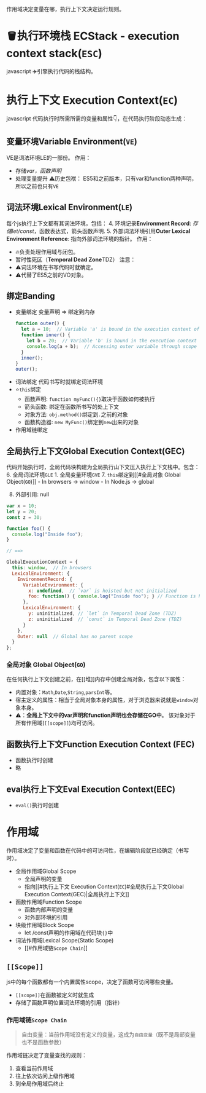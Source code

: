 作用域决定变量在哪，执行上下文决定运行规则。



# 🪣执行环境栈 ECStack - execution context stack(`ESC`)
javascript ✈️引擎执行代码的栈结构。

# 执行上下文 Execution Context(`EC`)
javascript 代码执行时所需所需的变量和属性👇，在代码执行阶段动态生成：

## 变量环境Variable Environment(`VE`)
VE是词法环境LE的一部份。
作用：
- 存储*var，函数声明*
- 处理变量提升
⚠️历史包袱：
	ES5和之前版本，只有var和function两种声明，所以之前也只有`VE`

## 词法环境Lexical Environment(`LE`)
每个js执行上下文都有其词法环境，包括：
4. 环境记录**Environment Record**: *存储let/const*，函数表达式，箭头函数声明.
5. 外部词法环境引用**Outer Lexical Environment Reference**: 指向外部词法环境的指针。
作用：
- 🔥负责处理作用域与闭包。
- 暂时性死区（**Temporal Dead Zone**TDZ）
注意：
- ⚠️词法环境在书写代码时就确定。
- ⚠️代替了ES5之前的VO对象。

## 绑定Banding
- 变量绑定
	变量声明 => 绑定到内存
	```javascript
	function outer() {
	  let a = 10;  // Variable 'a' is bound in the execution context of 'outer'
	  function inner() {
	    let b = 20;  // Variable 'b' is bound in the execution context of 'inner'
	    console.log(a + b);  // Accessing outer variable through scope chain binding
	  }
	  inner();
	}
	outer();
	```
- 词法绑定
	代码书写时就绑定词法环境
- ⭐️`this`绑定
	- 函数声明: `function myFunc(){}`取决于函数如何被执行
	- 箭头函数: 绑定在函数所书写的处上下文
	- 对象方法: `obj.method()`绑定到`.`之前的对象
	- 函数构造器: `new MyFunc()`绑定到`new`出来的对象
- 作用域链绑定


## 全局执行上下文Global Execution Context(GEC)
代码开始执行时，全局代码块构建为全局执行山下文压入执行上下文栈中。包含：
6. 全局词法环境`GLE`
	1. 全局变量环境`GVE`
7. `this`绑定到[[#全局对象 Global Object(`GO`)]]
	- In browsers → window
	- In Node.js → global
	
8. 外部引用: null
```javascript
var x = 10;
let y = 20;
const z = 30;

function foo() {
  console.log("Inside foo");
}

// ==>

GlobalExecutionContext = {
  this: window,  // In browsers
  LexicalEnvironment: {
    EnvironmentRecord: {
      VariableEnvironment: {
        x: undefined,  // `var` is hoisted but not initialized
        foo: function() { console.log("Inside foo"); } // Function is hoisted
      },
      LexicalEnvironment: {
        y: uninitialized, // `let` in Temporal Dead Zone (TDZ)
        z: uninitialized  // `const` in Temporal Dead Zone (TDZ)
      }
    },
    Outer: null  // Global has no parent scope
  }
};
```
### 全局对象 Global Object(`GO`)
在任何执行上下文创建之前，在[[堆]]内存中创建全局对象，包含以下属性：
- 内置对象：`Math`,`Date`,`String`,`parsInt`等。
- 宿主定义的属性：相当于全局对象本身的属性，对于浏览器来说就是`window`对象本身。
- ⚠️：**全局上下文中的var声明和function声明也会存储在GO中**。
该对象对于所有作用域(`[[scope]]`)均可访问。


## 函数执行上下文**Function Execution Context (FEC)**
- 函数执行时创建
- 略
## eval执行上下文**Eval Execution Context(EEC)**
- `eval()`执行时创建

# 作用域
作用域决定了变量和函数在代码中的可访问性，在编辑阶段就已经确定（书写时）。
- 全局作用域Global Scope
	- 全局声明的变量
	- 指向[[#执行上下文 Execution Context(`EC`)#全局执行上下文Global Execution Context(GEC)|全局执行上下文]]
- 函数作用域Function Scope
	- 函数内部声明的变量
	- 对外部环境的引用
- 块级作用域Block Scope
	- let /const声明的作用域在代码块`{}`中
- 词法作用域Lexical Scope(Static Scope)
	- [[#作用域链`Scope Chain`]]

## `[[Scope]]`
js中的每个函数都有一个内置属性scope，决定了函数可访问哪些变量。
- `[[scope]]`在函数被定义时就生成
- 存储了函数声明位置词法环境的引用（指针）

### 作用域链`Scope Chain`
>自由变量：当前作用域没有定义的变量，这成为`自由变量`（既不是局部变量也不是函数参数）

作用域链决定了变量查找的规则：
1. 查看当前作用域
2. 往上依次访问上级作用域
3. 到全局作用域后终止